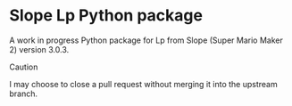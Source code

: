 # Slope Lp Python package
A work in progress Python package for Lp from Slope (Super Mario Maker 2) version 3.0.3.

> [!CAUTION]
> I may choose to close a pull request without merging it into the upstream branch.
